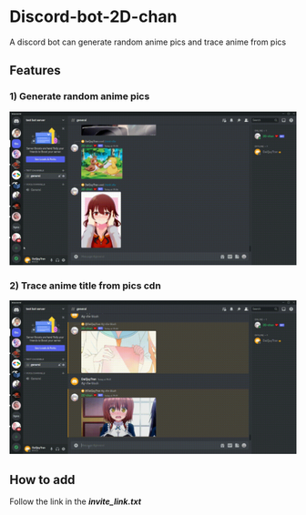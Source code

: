 # Discord-bot-2D-chan
A discord bot can generate random anime pics and trace anime from pics

## Features
### 1) Generate random anime pics
![](https://github.com/RandomName1915/gif_repo/blob/main/demo2Dchan_genImg.gif)

### 2) Trace anime title from pics cdn
![](https://github.com/RandomName1915/gif_repo/blob/main/demo2Dchan_traceScene.gif)

## How to add
Follow the link in the **_invite_link.txt_**



